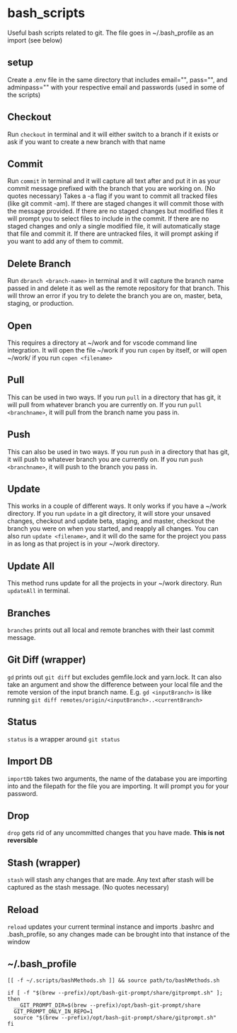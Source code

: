 # bash_scripts
Useful bash scripts related to git. The file goes in ~/.bash_profile as an import (see below)

## setup
Create a .env file in the same directory that includes email="", pass="", and adminpass="" with your respective email and passwords (used in some of the scripts)

## Checkout
Run ```checkout``` in terminal and it will either switch to a branch if it exists or ask if you want to create a new branch with that name

## Commit
Run ```commit``` in terminal and it will capture all text after and put it in as your commit message prefixed with the branch that you are working on. (No quotes necessary) Takes a -a flag if you want to commit all tracked files (like git commit -am). If there are staged changes it will commit those with the message provided. If there are no staged changes but modified files it will prompt you to select files to include in the commit. If there are no staged changes and only a single modified file, it will automatically stage that file and commit it. If there are untracked files, it will prompt asking if you want to add any of them to commit.

## Delete Branch
Run ```dbranch <branch-name>``` in terminal and it will capture the branch name passed in and delete it as well as the remote repository for that branch. This will throw an error if you try to delete the branch you are on, master, beta, staging, or production.

## Open
This requires a directory at ~/work and for vscode command line integration. It will open the file ~/work if you run ```copen``` by itself, or will open ~/work/<filename> if you run ```copen <filename>```

## Pull
This can be used in two ways. If you run ```pull``` in a directory that has git, it will pull from whatever branch you are currently on. If you run ```pull <branchname>```, it will pull from the branch name you pass in.

## Push
This can also be used in two ways. If you run ```push``` in a directory that has git, it will push to whatever branch you are currently on. If you run ```push <branchname>```, it will push to the branch you pass in.

## Update
This works in a couple of different ways. It only works if you have a ~/work directory. If you run ```update``` in a git directory, it will store your unsaved changes, checkout and update beta, staging, and master, checkout the branch you were on when you started, and reapply all changes.
You can also run ```update <filename>```, and it will do the same for the project you pass in as long as that project is in your ~/work directory.

## Update All
This method runs update for all the projects in your ~/work directory. Run ```updateAll``` in terminal.

## Branches
```branches``` prints out all local and remote branches with their last commit message.

## Git Diff (wrapper)
```gd``` prints out ```git diff``` but excludes gemfile.lock and yarn.lock. It can also take an argument and show the difference between your local file and the remote version of the input branch name. E.g. ```gd <inputBranch>``` is like running ```git diff remotes/origin/<inputBranch>..<currentBranch>```

## Status
```status``` is a wrapper around ```git status```

## Import DB
```importDb``` takes two arguments, the name of the database you are importing into and the filepath for the file you are importing. It will prompt you for your password.

## Drop
```drop``` gets rid of any uncommitted changes that you have made. **This is not reversible**

## Stash (wrapper)
```stash``` will stash any changes that are made. Any text after stash will be captured as the stash message. (No quotes necessary)

## Reload
```reload``` updates your current terminal instance and imports .bashrc and .bash_profile, so any changes made can be brought into that instance of the window

## ~/.bash_profile
```
[[ -f ~/.scripts/bashMethods.sh ]] && source path/to/bashMethods.sh

if [ -f "$(brew --prefix)/opt/bash-git-prompt/share/gitprompt.sh" ]; then
  __GIT_PROMPT_DIR=$(brew --prefix)/opt/bash-git-prompt/share
  GIT_PROMPT_ONLY_IN_REPO=1
  source "$(brew --prefix)/opt/bash-git-prompt/share/gitprompt.sh"
fi
```
